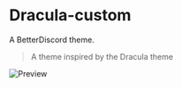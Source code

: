 # Dracula-custom
A BetterDiscord theme.
> A theme inspired by the Dracula theme

![Preview](https://cdn.discordapp.com/attachments/1083899440554844203/1095995590468452382/image.png)
